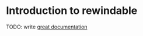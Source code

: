 # Introduction to rewindable

TODO: write [great documentation](http://jacobian.org/writing/great-documentation/what-to-write/)
